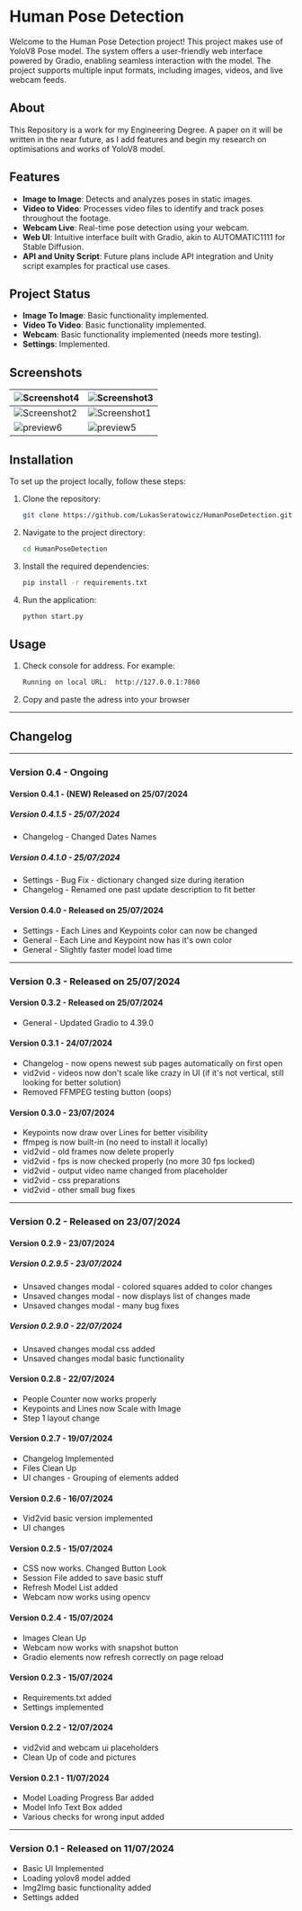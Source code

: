 
# Human Pose Detection

Welcome to the Human Pose Detection project! This project makes use of YoloV8 Pose model. The system offers a user-friendly web interface powered by Gradio, enabling seamless interaction with the model. The project supports multiple input formats, including images, videos, and live webcam feeds.

## About

This Repository is a work for my Engineering Degree. A paper on it will be written in the near future, as I add features and begin my research on optimisations and works of YoloV8 model.

## Features

- **Image to Image**: Detects and analyzes poses in static images.
- **Video to Video**: Processes video files to identify and track poses throughout the footage.
- **Webcam Live**: Real-time pose detection using your webcam.
- **Web UI**: Intuitive interface built with Gradio, akin to AUTOMATIC1111 for Stable Diffusion.
- **API and Unity Script**: Future plans include API integration and Unity script examples for practical use cases.

## Project Status

- **Image To Image**: Basic functionality implemented.
- **Video To Video**: Basic functionality implemented.
- **Webcam**: Basic functionality implemented (needs more testing).
- **Settings**: Implemented.

## Screenshots

| ![Screenshot4](https://github.com/user-attachments/assets/e55a966d-2fdf-4fb2-91d9-272f953f62f9) | ![Screenshot3](https://github.com/user-attachments/assets/c2632ef7-97e1-41b4-9ee8-f32db6c21977) |
|-------------------------------------|-------------------------------------|
| ![Screenshot2](https://github.com/user-attachments/assets/a8f36a0e-1917-4a1c-9859-cf2c5e032b4d)  | ![Screenshot1](https://github.com/user-attachments/assets/9d5de04a-8b75-4739-8a37-50231cc8e8f9) |
| ![preview6](https://github.com/user-attachments/assets/f585a42e-70f7-4e3a-8fd4-1a9cbdd39eab) | ![preview5](https://github.com/user-attachments/assets/26f98fb2-3c8d-4c27-bb44-9ed63cc6f3e1) |


## Installation

To set up the project locally, follow these steps:

1. Clone the repository:
   ```bash
   git clone https://github.com/LukasSeratowicz/HumanPoseDetection.git
   ```
2. Navigate to the project directory:
   ```bash
   cd HumanPoseDetection
   ```
3. Install the required dependencies:
   ```bash
   pip install -r requirements.txt
   ```
4. Run the application:
   ```bash
   python start.py
   ```
   
## Usage

1. Check console for address. For example:
   ```bash
   Running on local URL:  http://127.0.0.1:7860
   ```
2. Copy and paste the adress into your browser
   
***
## Changelog

***
### Version 0.4 - Ongoing

#### Version 0.4.1 - (NEW) Released on 25/07/2024
##### Version 0.4.1.5 - 25/07/2024
- Changelog - Changed Dates Names

##### Version 0.4.1.0 - 25/07/2024
- Settings - Bug Fix - dictionary changed size during iteration
- Changelog - Renamed one past update description to fit better
  
#### Version 0.4.0 - Released on 25/07/2024
- Settings - Each Lines and Keypoints color can now be changed
- General - Each Line and Keypoint now has it's own color
- General - Slightly faster model load time

***
### Version 0.3 - Released on 25/07/2024

#### Version 0.3.2 - Released on 25/07/2024
- General - Updated Gradio to 4.39.0

#### Version 0.3.1 - 24/07/2024
- Changelog - now opens newest sub pages automatically on first open
- vid2vid - videos now don't scale like crazy in UI (if it's not vertical, still looking for better solution)
- Removed FFMPEG testing button (oops)

#### Version 0.3.0 - 23/07/2024
- Keypoints now draw over Lines for better visibility
- ffmpeg is now built-in (no need to install it locally)
- vid2vid - old frames now delete properly
- vid2vid - fps is now checked properly (no more 30 fps locked)
- vid2vid - output video name changed from placeholder
- vid2vid - css preparations
- vid2vid - other small bug fixes

***
### Version 0.2 - Released on 23/07/2024

#### Version 0.2.9 - 23/07/2024
##### Version 0.2.9.5 - 23/07/2024
- Unsaved changes modal - colored squares added to color changes
- Unsaved changes modal - now displays list of changes made
- Unsaved changes modal - many bug fixes

##### Version 0.2.9.0 - 22/07/2024
- Unsaved changes modal css added
- Unsaved changes modal basic functionality

#### Version 0.2.8 - 22/07/2024
- People Counter now works properly
- Keypoints and Lines now Scale with Image
- Step 1 layout change

#### Version 0.2.7 - 19/07/2024
- Changelog Implemented
- Files Clean Up
- UI changes - Grouping of elements added

#### Version 0.2.6 - 16/07/2024
- Vid2vid basic version implemented
- UI changes

#### Version 0.2.5 - 15/07/2024
- CSS now works. Changed Button Look
- Session File added to save basic stuff
- Refresh Model List added
- Webcam now works using opencv

#### Version 0.2.4 - 15/07/2024
- Images Clean Up
- Webcam now works with snapshot button
- Gradio elements now refresh correctly on page reload

#### Version 0.2.3 - 15/07/2024
- Requirements.txt added
- Settings implemented

#### Version 0.2.2 - 12/07/2024
- vid2vid and webcam ui placeholders
- Clean Up of code and pictures

#### Version 0.2.1 - 11/07/2024
- Model Loading Progress Bar added
- Model Info Text Box added
- Various checks for wrong input added

***
### Version 0.1 - Released on 11/07/2024
- Basic UI Implemented
- Loading yolov8 model added
- Img2Img basic functionality added
- Settings added


